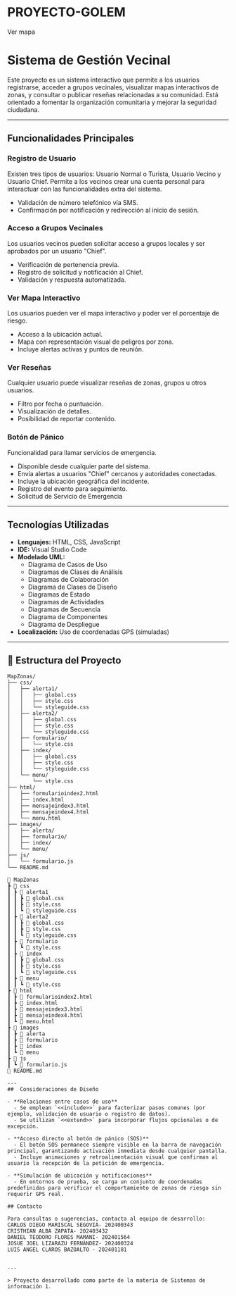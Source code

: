 # PROYECTO-GOLEM
Ver mapa
# Sistema de Gestión Vecinal

Este proyecto es un sistema interactivo que permite a los usuarios registrarse, acceder a grupos vecinales, visualizar mapas interactivos de zonas, y consultar o publicar reseñas relacionadas a su comunidad. Está orientado a fomentar la organización comunitaria y mejorar la seguridad ciudadana.

---

## Funcionalidades Principales
###  Registro de Usuario
Existen tres tipos de usuarios: Usuario Normal o Turista, Usuario Vecino y Usuario Chief.
Permite a los vecinos crear una cuenta personal para interactuar con las funcionalidades extra del sistema.

- Validación de número telefónico vía SMS.
- Confirmación por notificación y redirección al inicio de sesión.

###  Acceso a Grupos Vecinales
Los usuarios vecinos pueden solicitar acceso a grupos locales y ser aprobados por un usuario "Chief".

- Verificación de pertenencia previa.
- Registro de solicitud y notificación al Chief.
- Validación y respuesta automatizada.

###  Ver Mapa Interactivo
Los usuarios pueden ver el mapa interactivo y poder ver el porcentaje de riesgo.

- Acceso a la ubicación actual.
- Mapa con representación visual de peligros por zona.
- Incluye alertas activas y puntos de reunión.

###  Ver Reseñas
Cualquier usuario puede visualizar reseñas de zonas, grupos u otros usuarios.

- Filtro por fecha o puntuación.
- Visualización de detalles.
- Posibilidad de reportar contenido.

###  Botón de Pánico
Funcionalidad para llamar servicios de emergencia.

- Disponible desde cualquier parte del sistema.
- Envía alertas a usuarios "Chief" cercanos y autoridades conectadas.
- Incluye la ubicación geográfica del incidente.
- Registro del evento para seguimiento.
- Solicitud de Servicio de Emergencia
---
## Tecnologías Utilizadas

- **Lenguajes:** HTML, CSS, JavaScript  
- **IDE:** Visual Studio Code  
- **Modelado UML:**
  - Diagrama de Casos de Uso
  - Diagramas de Clases de Análisis
  - Diagramas de Colaboración
  - Diagrama de Clases de Diseño
  - Diagramas de Estado
  - Diagramas de Actividades
  - Diagramas de Secuencia
  - Diagrama de Componentes
  - Diagrama de Despliegue
- **Localización:** Uso de coordenadas GPS (simuladas)

---
## 📂 Estructura del Proyecto
```plaintext
MapZonas/
├── css/
│   ├── alerta1/
│   │   ├── global.css
│   │   ├── style.css
│   │   └── styleguide.css
│   ├── alerta2/
│   │   ├── global.css
│   │   ├── style.css
│   │   └── styleguide.css
│   ├── formulario/
│   │   └── style.css
│   ├── index/
│   │   ├── global.css
│   │   ├── style.css
│   │   └── styleguide.css
│   └── menu/
│       └── style.css
├── html/
│   ├── formularioindex2.html
│   ├── index.html
│   ├── mensajeindex3.html
│   ├── mensajeindex4.html
│   └── menu.html
├── images/
│   ├── alerta/
│   ├── formulario/
│   ├── index/
│   └── menu/
├── js/
│   └── formulario.js
└── README.md

📁 MapZonas
┣ 📂 css
┃ ┣ 📂 alerta1
┃ ┃ ┣ 📄 global.css
┃ ┃ ┣ 📄 style.css
┃ ┃ ┗ 📄 styleguide.css
┃ ┣ 📂 alerta2
┃ ┃ ┣ 📄 global.css
┃ ┃ ┣ 📄 style.css
┃ ┃ ┗ 📄 styleguide.css
┃ ┣ 📂 formulario
┃ ┃ ┗ 📄 style.css
┃ ┣ 📂 index
┃ ┃ ┣ 📄 global.css
┃ ┃ ┣ 📄 style.css
┃ ┃ ┗ 📄 styleguide.css
┃ ┣ 📂 menu
┃ ┃ ┗ 📄 style.css
┣ 📂 html
┃ ┣ 📄 formularioindex2.html
┃ ┣ 📄 index.html
┃ ┣ 📄 mensajeindex3.html
┃ ┣ 📄 mensajeindex4.html
┃ ┗ 📄 menu.html
┣ 📂 images
┃ ┣ 📂 alerta
┃ ┣ 📂 formulario
┃ ┣ 📂 index
┃ ┗ 📂 menu
┣ 📂 js
┃ ┗ 📄 formulario.js
📄 README.md

---
##  Consideraciones de Diseño

- **Relaciones entre casos de uso**  
  - Se emplean `<<include>>` para factorizar pasos comunes (por ejemplo, validación de usuario o registro de datos).  
  - Se utilizan `<<extend>>` para incorporar flujos opcionales o de excepción.

- **Acceso directo al botón de pánico (SOS)**  
  - El botón SOS permanece siempre visible en la barra de navegación principal, garantizando activación inmediata desde cualquier pantalla.  
  - Incluye animaciones y retroalimentación visual que confirman al usuario la recepción de la petición de emergencia.

- **Simulación de ubicación y notificaciones**  
  - En entornos de prueba, se carga un conjunto de coordenadas predefinidas para verificar el comportamiento de zonas de riesgo sin requerir GPS real. 
   
## Contacto

Para consultas o sugerencias, contacta al equipo de desarrollo:  
CARLOS DIEGO MARISCAL SEGOVIA- 202400343
CRISTHIAN ALBA ZAPATA- 202403432
DANIEL TEODORO FLORES MAMANI- 202401564
JOSUE JOEL LIZARAZU FERNÁNDEZ- 202400324
LUIS ANGEL CLAROS BAZOALTO - 202401181


---

> Proyecto desarrollado como parte de la materia de Sistemas de información 1.

